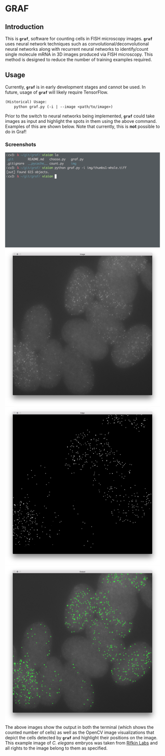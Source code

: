 # GRAF

## Introduction

This is **``graf``**, software for counting cells in FISH microscopy images. **``graf``** uses neural network techniques such as convolutional/deconvolutional neural networks along with recurrent neural networks to identify/count single molecule mRNA in 3D images produced via FISH microscopy. This method is designed to reduce the number of training examples required.

## Usage

Currently, **``graf``** is in early development stages and cannot be used. In future, usage of **``graf``** will likely require TensorFlow.

```
(Historical) Usage:
    python graf.py (-i | --image <path/to/image>)
```
Prior to the switch to neural networks being implemented, **``graf``** could take images as input and highlight the spots in them using the above command. Examples of this are shown below. Note that currently, this is **not** possible to do in Graf!

### Screenshots

![Terminal with graf command](img/terminal.png)
![Original image](img/original.png)
![Edge detection](img/edges.png)
![Highlighted image](img/highlight.png)
The above images show the output in both the terminal (which shows the counted number of cells) as well as the OpenCV image visualizations that depict the cells detected by **``graf``** and highlight their positions on the image. This example image of *C. elegans* embryos was taken from [Rifkin Labs](http://labs.biology.ucsd.edu/rifkin/software.html) and all rights to the image belong to them as specified.
